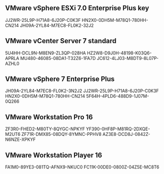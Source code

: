 ## VMware vSphere ESXi 7.0 Enterprise Plus key

JJ2WR-25L9P-H71A8-6J20P-C0K3F
HN2X0-0DH5M-M78Q1-780HH-CN214
JH09A-2YL84-M7EC8-FL0K2-32J2

## VMware vCenter Server 7 standard

5U4HH-DCL9N-M8EN9-ZL3QP-028HA
HZ2W8-D9J0H-48198-K03Q6-APRLA
MU480-46085-08DA1-T32Z6-1FA7D
JC612-4LJ03-M8DT9-8L07P-AZHL0

## VMware vSphere 7 Enterprise Plus

JH09A-2YL84-M7EC8-FL0K2-3N2J2
JJ2WR-25L9P-H71A8-6J20P-C0K3F
HN2X0-0DH5M-M78Q1-780HH-CN214
5F64H-4PLD6-488D9-1J07M-0Q266

## VMware Workstation Pro 16

ZF3R0-FHED2-M80TY-8QYGC-NPKYF
YF390-0HF8P-M81RQ-2DXQE-M2UT6
ZF71R-DMX85-08DQY-8YMNC-PPHV8
AZ3E8-DCD8J-0842Z-N6NZE-XPKYF

## VMware Workstation Player 16

FA1M0-89YE3-081TQ-AFNX9-NKUC0
FC11K-00DE0-0800Z-04Z5E-MC8T6

